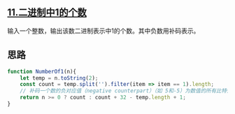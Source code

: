 ## [11.二进制中1的个数](https://www.nowcoder.com/practice/8ee967e43c2c4ec193b040ea7fbb10b8?tpId=13&tqId=11164&tPage=1&rp=1&ru=/ta/coding-interviews&qru=/ta/coding-interviews/question-ranking)

输入一个整数，输出该数二进制表示中1的个数。其中负数用补码表示。


## 思路


```js
function NumberOf1(n){
    let temp = n.toString(2);
    const count = temp.split('').filter(item => item == 1).length;
    // 补码一个数的负对应值（negative counterpart）（如 5和-5）为数值的所有比特位反转后，再加1。
    return n >= 0 ? count : count + 32 - temp.length + 1;
}
```